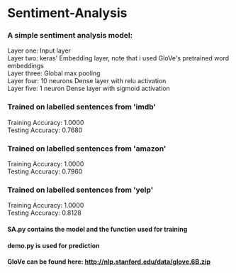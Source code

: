 # Sentiment-Analysis

### A simple sentiment analysis model: </br>
Layer one: Input layer </br>
Layer two: keras' Embedding layer, note that i used GloVe's pretrained word embeddings </br>
Layer three: Global max pooling </br>
Layer four: 10 neurons Dense layer with relu activation </br>
Layer five: 1 neuron Dense layer with sigmoid activation </br>

### Trained on labelled sentences from 'imdb' </br>
Training Accuracy: 1.0000 </br>
Testing Accuracy:  0.7680 </br>
### Trained on labelled sentences from 'amazon' </br>
Training Accuracy: 1.0000 </br>
Testing Accuracy:  0.7960 </br>
### Trained on labelled sentences from 'yelp' </br>
Training Accuracy: 1.0000 </br>
Testing Accuracy:  0.8128 </br>

#### SA.py contains the model and the function used for training
#### demo.py is used for prediction
#### GloVe can be found here: http://nlp.stanford.edu/data/glove.6B.zip



